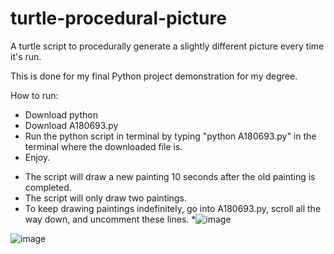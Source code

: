 # turtle-procedural-picture
A turtle script to procedurally generate a slightly different picture every time it's run. 

This is done for my final Python project demonstration for my degree.

How to run:
- Download python
- Download A180693.py
- Run the python script in terminal by typing "python A180693.py" in the terminal where the downloaded file is.
- Enjoy.

* The script will draw a new painting 10 seconds after the old painting is completed.
* The script will only draw two paintings. 
* To keep drawing paintings indefinitely, go into A180693.py, scroll all the way down, and uncomment these lines.
*![image](https://github.com/eileenthg/turtle-procedural-picture/assets/40307498/2caeb7d4-3d4e-4bdb-8429-dba87153a905)

![image](https://github.com/eileenthg/turtle-procedural-picture/assets/40307498/785c2716-23f0-4262-a0f7-1c53d9670f7b)
